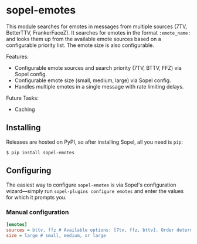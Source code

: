 # sopel-emotes

This module searches for emotes in messages from multiple sources (7TV, BetterTTV, FrankerFaceZ). It searches for emotes in the format `:emote_name:` and looks them up from the available emote sources based on a configurable priority list. The emote size is also configurable.
    
Features:
- Configurable emote sources and search priority (7TV, BTTV, FFZ) via Sopel config.
- Configurable emote size (small, medium, large) via Sopel config.
- Handles multiple emotes in a single message with rate limiting delays.

Future Tasks:
- Caching


## Installing

Releases are hosted on PyPI, so after installing Sopel, all you need is `pip`:

```shell
$ pip install sopel-emotes
```

## Configuring

The easiest way to configure `sopel-emotes` is via Sopel's
configuration wizard—simply run `sopel-plugins configure emotes`
and enter the values for which it prompts you.

### Manual configuration

```ini
[emotes]
sources = bttv, ffz # Available options: [7tv, ffz, bttv]. Order determines priority.
size = large # small, medium, or large
```